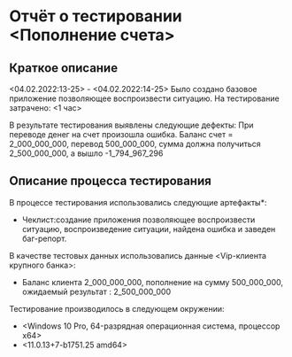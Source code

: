 # Отчёт о тестировании <Пополнение счета>

## Краткое описание

<04.02.2022:13-25> - <04.02.2022:14-25> Было создано базовое приложение позволяющее воспроизвести ситуацию.
На тестирование затрачено: <1 час>

В результате тестирования выявлены следующие дефекты:
При переводе денег на счет произошла ошибка. Баланс счет = 2_000_000_000, перевод 500_000_000, сумма должна получиться 2_500_000_000, а вышло -1_794_967_296  


## Описание процесса тестирования

В процессе тестирования использовались следующие артефакты*:
* Чеклист:cоздание приложения позволяющее воспроизвести ситуацию,
воспроизведение ситуации, найдена ошибка и заведен баг-репорт.



В качестве тестовых данных использовались данные <Vip-клиента крупного банка>:
* Баланс клиента 2_000_000_000, пополнение на сумму 500_000_000, ожидаемый результат : 2_500_000_000


Тестирование производилось в следующем окружении:
* <Windows 10 Pro, 64-разрядная операционная система, процессор x64>
* <11.0.13+7-b1751.25 amd64>
